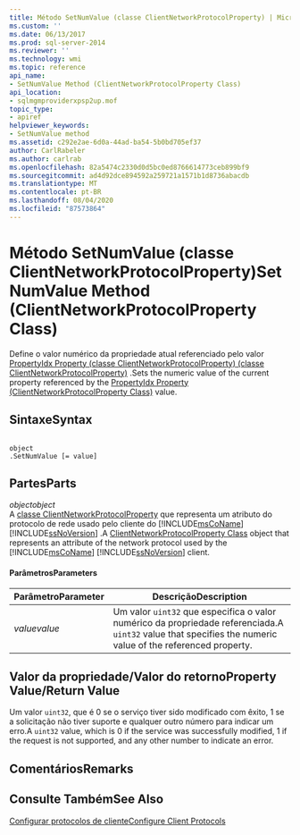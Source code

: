 ```yaml
---
title: Método SetNumValue (classe ClientNetworkProtocolProperty) | Microsoft Docs
ms.custom: ''
ms.date: 06/13/2017
ms.prod: sql-server-2014
ms.reviewer: ''
ms.technology: wmi
ms.topic: reference
api_name:
- SetNumValue Method (ClientNetworkProtocolProperty Class)
api_location:
- sqlmgmproviderxpsp2up.mof
topic_type:
- apiref
helpviewer_keywords:
- SetNumValue method
ms.assetid: c292e2ae-6d0a-44ad-ba54-5b0bd705ef37
author: CarlRabeler
ms.author: carlrab
ms.openlocfilehash: 82a5474c2330d0d5bc0ed8766614773ceb899bf9
ms.sourcegitcommit: ad4d92dce894592a259721a1571b1d8736abacdb
ms.translationtype: MT
ms.contentlocale: pt-BR
ms.lasthandoff: 08/04/2020
ms.locfileid: "87573864"
---
```

# <a name="setnumvalue-method-clientnetworkprotocolproperty-class"></a><span data-ttu-id="97628-102">Método SetNumValue (classe ClientNetworkProtocolProperty)</span><span class="sxs-lookup"><span data-stu-id="97628-102">SetNumValue Method (ClientNetworkProtocolProperty Class)</span></span>
  <span data-ttu-id="97628-103">Define o valor numérico da propriedade atual referenciado pelo valor [PropertyIdx Property (classe ClientNetworkProtocolProperty) (classe ClientNetworkProtocolProperty)](clientnetworkprotocolproperty-class.md) .</span><span class="sxs-lookup"><span data-stu-id="97628-103">Sets the numeric value of the current property referenced by the [PropertyIdx Property (ClientNetworkProtocolProperty Class)](clientnetworkprotocolproperty-class.md) value.</span></span>  
  
## <a name="syntax"></a><span data-ttu-id="97628-104">Sintaxe</span><span class="sxs-lookup"><span data-stu-id="97628-104">Syntax</span></span>  
  
```  
  
object  
.SetNumValue [= value]  
```  
  
## <a name="parts"></a><span data-ttu-id="97628-105">Partes</span><span class="sxs-lookup"><span data-stu-id="97628-105">Parts</span></span>  
 <span data-ttu-id="97628-106">*object*</span><span class="sxs-lookup"><span data-stu-id="97628-106">*object*</span></span>  
 <span data-ttu-id="97628-107">A [classe ClientNetworkProtocolProperty](clientnetworkprotocolproperty-class.md) que representa um atributo do protocolo de rede usado pelo cliente do [!INCLUDE[msCoName](../../../includes/msconame-md.md)] [!INCLUDE[ssNoVersion](../../../includes/ssnoversion-md.md)] .</span><span class="sxs-lookup"><span data-stu-id="97628-107">A [ClientNetworkProtocolProperty Class](clientnetworkprotocolproperty-class.md) object that represents an attribute of the network protocol used by the [!INCLUDE[msCoName](../../../includes/msconame-md.md)] [!INCLUDE[ssNoVersion](../../../includes/ssnoversion-md.md)] client.</span></span>  
  
#### <a name="parameters"></a><span data-ttu-id="97628-108">Parâmetros</span><span class="sxs-lookup"><span data-stu-id="97628-108">Parameters</span></span>  
  
|<span data-ttu-id="97628-109">Parâmetro</span><span class="sxs-lookup"><span data-stu-id="97628-109">Parameter</span></span>|<span data-ttu-id="97628-110">Descrição</span><span class="sxs-lookup"><span data-stu-id="97628-110">Description</span></span>|  
|---------------|-----------------|  
|<span data-ttu-id="97628-111">*value*</span><span class="sxs-lookup"><span data-stu-id="97628-111">*value*</span></span>|<span data-ttu-id="97628-112">Um valor `uint32` que especifica o valor numérico da propriedade referenciada.</span><span class="sxs-lookup"><span data-stu-id="97628-112">A `uint32` value that specifies the numeric value of the referenced property.</span></span>|  
  
## <a name="property-valuereturn-value"></a><span data-ttu-id="97628-113">Valor da propriedade/Valor do retorno</span><span class="sxs-lookup"><span data-stu-id="97628-113">Property Value/Return Value</span></span>  
 <span data-ttu-id="97628-114">Um valor `uint32`, que é 0 se o serviço tiver sido modificado com êxito, 1 se a solicitação não tiver suporte e qualquer outro número para indicar um erro.</span><span class="sxs-lookup"><span data-stu-id="97628-114">A `uint32` value, which is 0 if the service was successfully modified, 1 if the request is not supported, and any other number to indicate an error.</span></span>  
  
## <a name="remarks"></a><span data-ttu-id="97628-115">Comentários</span><span class="sxs-lookup"><span data-stu-id="97628-115">Remarks</span></span>  
  
## <a name="see-also"></a><span data-ttu-id="97628-116">Consulte Também</span><span class="sxs-lookup"><span data-stu-id="97628-116">See Also</span></span>  
 [<span data-ttu-id="97628-117">Configurar protocolos de cliente</span><span class="sxs-lookup"><span data-stu-id="97628-117">Configure Client Protocols</span></span>](../../../database-engine/configure-windows/configure-client-protocols.md)  
  
  
